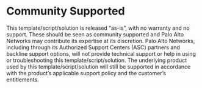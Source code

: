# Community Supported
This template/script/solution is released “as-is”, with no warranty and no support. These should be seen as community supported and Palo Alto Networks may contribute its expertise at its discretion. Palo Alto Networks, including through its Authorized Support Centers (ASC) partners and backline support options, will not provide technical support or help in using or troubleshooting this template/script/solution. The underlying product used by this template/script/solution will still be supported in accordance with the product’s applicable support policy and the customer’s entitlements.
